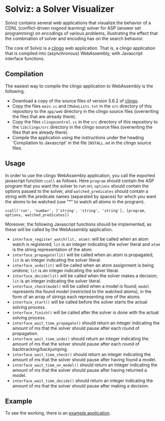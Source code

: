 # Solviz: a Solver Visualizer

Solviz contains several web applications that visualize the behavior of a CDNL (conflict-driven nogood learning) solver for ASP (answer set programming) on encodings of various problems, illustrating the effect that the combination of solver and encoding has on the search behavior.

The core of Solviz is a [clingo](https://github.com/potassco/clingo) web application. That is, a clingo application that is compiled into (asynchronous) WebAssembly, with Javascript interface functions.

## Compilation

The easiest way to compile the clingo application to WebAssembly is the following.
- Download a copy of the source files of version 5.6.2 of [clingo](https://github.com/potassco/clingo).
- Copy the files `main.cc` and `CMakeLists.txt` in the `src` directory of this repository to the `app/web` directory in the clingo source files (overwriting the files that are already there).
- Copy the files `clingocontrol.cc` in the `src` directory of this repository to the `libclingo/src` directory in the clingo source files (overwriting the files that are already there).
- Compile the application using the instructions under the heading 'Compilation to Javascript' in the file `INSTALL.md` in the clingo source files.

## Usage

In order to use the clingo WebAssembly application, you call the exported javascript function `ccall` as follows. Here `program` should contain the ASP program that you want the solver to run on, `options` should contain the options passed to the solver, and `watched_predicates` should contain a string with the predicate names (separated by spaces) for which you want the atoms to be watched (use "*" to watch all atoms in the program).

```
ccall('run', 'number', ['string', 'string', 'string'], [program, options, watched_predicates])
```

Moreover, the following Javascript functions should be implemented, as these will be called by the WebAssembly application.
- `interface_register_watch(lit, atom)`: will be called when an atom watch is registered; `lit` is an integer indicating the solver literal and `atom` is the string representation of the atom.
- `interface_propagate(lit)` will be called when an atom is propagated; `lit` is an integer indicating the solver literal.
- `interface_undo(lit)` will be called when an atom assignment is being undone; `lit` is an integer indicating the solver literal.
- `interface_decide(lit)` will be called when the solver makes a decision; `lit` is an integer indicating the solver literal.
- `interface_check(model)` will be called when a model is found; `model` represents the found model (restricted to the watched atoms), in the form of an array of strings each representing one of the atoms.
- `interface_start()` will be called before the solver starts the actual solving process.
- `interface_finish()` will be called after the solver is done with the actual solving process.
- `interface_wait_time_propagate()` should return an integer indicating the amount of ms that the solver should pause after each round of propagation.
- `interface_wait_time_undo()` should return an integer indicating the amount of ms that the solver should pause after each round of backtracking/backjumping.
- `interface_wait_time_check()` should return an integer indicating the amount of ms that the solver should pause after having found a model.
- `interface_wait_time_on_model()` should return an integer indicating the amount of ms that the solver should pause after having returned a model.
- `interface_wait_time_decide()` should return an integer indicating the amount of ms that the solver should pause after making a decision.

## Example

To see the working, there is an [example application](https://github.com/rdehaan/solviz-example/).
